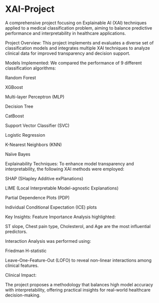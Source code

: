 # XAI-Project
A comprehensive project focusing on Explainable AI (XAI) techniques applied to a medical classification problem, aiming to balance predictive performance and interpretability in healthcare applications.

 Project Overview:
This project implements and evaluates a diverse set of classification models and integrates multiple XAI techniques to analyze clinical data for improved transparency and decision support.

 Models Implemented:
We compared the performance of 9 different classification algorithms:

Random Forest

XGBoost

Multi-layer Perceptron (MLP)

Decision Tree

CatBoost

Support Vector Classifier (SVC)

Logistic Regression

K-Nearest Neighbors (KNN)

Naïve Bayes

Explainability Techniques:
To enhance model transparency and interpretability, the following XAI methods were employed:

SHAP (SHapley Additive exPlanations)

LIME (Local Interpretable Model-agnostic Explanations)

Partial Dependence Plots (PDP)

Individual Conditional Expectation (ICE) plots

Key Insights:
Feature Importance Analysis highlighted:

ST slope, Chest pain type, Cholesterol, and Age are the most influential predictors.

Interaction Analysis was performed using:

Friedman H-statistic

Leave-One-Feature-Out (LOFO)
to reveal non-linear interactions among clinical features.

Clinical Impact:

The project proposes a methodology that balances high model accuracy with interpretability, offering practical insights for real-world healthcare decision-making.
